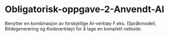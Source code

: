 # Obligatorisk-oppgave-2-Anvendt-AI
Benytter en kombinasjon av forskjellige AI-verktøy F.eks. (Språkmodell, Bildegenerering og Kodeverktøy) for å lage en komplett nettside.
